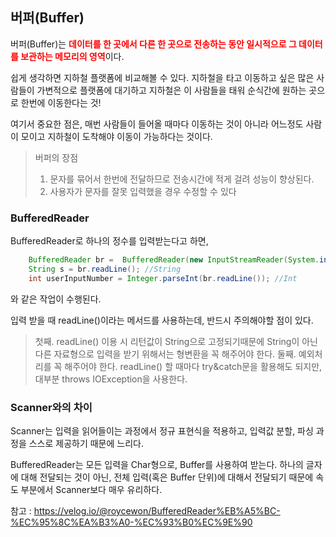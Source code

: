 ## 버퍼(Buffer)
버퍼(Buffer)는 <span style='color:red'>**데이터를 한 곳에서 다른 한 곳으로 전송하는 동안 일시적으로 그 데이터를 보관하는 메모리의 영역**</span>이다.

쉽게 생각하면 지하철 플랫폼에 비교해볼 수 있다.
지하철을 타고 이동하고 싶은 많은 사람들이 가변적으로 플랫폼에 대기하고
지하철은 이 사람들을 태워 순식간에 원하는 곳으로 한번에 이동한다는 것!

여기서 중요한 점은, 매번 사람들이 들어올 때마다 이동하는 것이 아니라
어느정도 사람이 모이고 지하철이 도착해야 이동이 가능하다는 것이다.

>버퍼의 장점
>1. 문자를 묶어서 한번에 전달하므로 전송시간에 적게 걸려 성능이 향상된다.
>2. 사용자가 문자를 잘못 입력했을 경우 수정할 수 있다

### BufferedReader

BufferedReader로 하나의 정수를 입력받는다고 하면,

```java
    BufferedReader br =  BufferedReader(new InputStreamReader(System.in));
    String s = br.readLine(); //String
    int userInputNumber = Integer.parseInt(br.readLine()); //Int
```
와 같은 작업이 수행된다.

입력 받을 때 readLine()이라는 메서드를 사용하는데, 반드시 주의해야할 점이 있다.

>첫째. readLine() 이용 시 리턴값이 String으로 고정되기때문에 String이 아닌 다른 자료형으로 입력을 받기 위해서는 형변환을 꼭 해주어야 한다.
둘째. 예외처리를 꼭 해주어야 한다. readLine() 할 때마다 try&catch문을 활용해도 되지만, 대부분 throws IOException을 사용한다.

### Scanner와의 차이
Scanner는 입력을 읽어들이는 과정에서 정규 표현식을 적용하고, 입력값 분할, 파싱 과정을 스스로 제공하기 때문에 느리다.

BufferedReader는 모든 입력을 Char형으로, Buffer를 사용하여 받는다.
하나의 글자에 대해 전달되는 것이 아닌, 전체 입력(혹은 Buffer 단위)에 대해서 전달되기 때문에 속도 부분에서 Scanner보다 매우 유리하다.



참고 : https://velog.io/@roycewon/BufferedReader%EB%A5%BC-%EC%95%8C%EA%B3%A0-%EC%93%B0%EC%9E%90